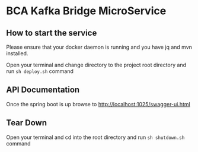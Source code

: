 # **BCA Kafka Bridge** MicroService

## How to start the service

Please ensure that your docker daemon is running and you have jq and mvn installed.

Open your terminal and change directory to the project root directory and run `sh deploy.sh` command

## API Documentation

Once the spring boot is up browse to [http://localhost:1025/swagger-ui.html](http://localhost:1025/swagger-ui.html)

## Tear Down

Open your terminal and cd into the root directory and run `sh shutdown.sh` command